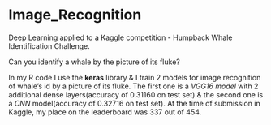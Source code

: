# Image_Recognition
Deep Learning applied to a Kaggle competition - Humpback Whale Identification Challenge.

Can you identify a whale by the picture of its fluke?

In my R code I use the **keras** library & I train 2 models for image recognition of whale’s id by a picture of its fluke. The first one is a *VGG16 model* with 2 additional dense layers(accuracy of 0.31160 on test set) & the second one is a *CNN* model(accuracy of 0.32716 on test set). 
At the time of submission in Kaggle, my place  on the leaderboard was 337 out of 454. 


